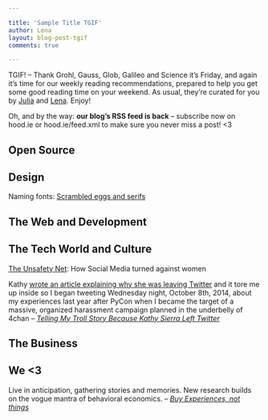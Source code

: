 ```yaml
---

title: 'Sample Title TGIF'
author: Lena
layout: blog-post-tgif
comments: true

---
```



TGIF! – Thank Grohl, Gauss, Glob, Galileo and Science it’s Friday, and again it’s time for our weekly reading recommendations, prepared to help you get some good reading time on your weekend. As usual, they’re curated for you by [Julia](http://twitter.com/juschm) and [Lena](http://twitter.com/lrnrd). Enjoy!

Oh, and by the way: <b>our blog’s RSS feed is back</b> – subscribe now on hood.ie or hood.ie/feed.xml to make sure you never miss a post! <3


## Open Source


## Design

Naming fonts: <a href="http://www.frerejones.com/blog/scrambled-eggs-and-serifs/" target="_blank">Scrambled eggs and serifs</a>

## The Web and Development


## The Tech World and Culture

<a href="http://www.theatlantic.com/technology/archive/2014/10/the-unsafety-net-how-social-media-turned-against-women/381261/">The Unsafety Net</a>: How Social Media turned against women

>
Kathy <a href="http://seriouspony.com/trouble-at-the-koolaid-point">wrote an article explaining why she was leaving Twitter</a> and it tore me up inside so I began tweeting Wednesday night, October 8th, 2014, about my experiences last year after PyCon when I became the target of a massive, organized harassment campaign planned in the underbelly of 4chan –
<cite><a href="https://storify.com/adriarichards/telling-my-troll-story-because-kathy-sierra-left-t">Telling My Troll Story Because Kathy Sierra Left Twitter</a></cite>


## The Business


## We <3

>
Live in anticipation, gathering stories and memories. New research builds on the vogue mantra of behavioral economics. –
<cite><a href="http://www.theatlantic.com/business/archive/2014/10/buy-experiences/381132/">Buy Experiences, not things</a></cite>
